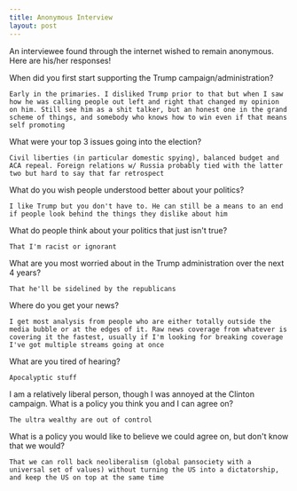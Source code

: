 ```yaml
---
title: Anonymous Interview
layout: post
---
```


An interviewee found through the internet wished to remain anonymous.  Here are his/her responses!


When did you first start supporting the Trump campaign/administration?

	Early in the primaries. I disliked Trump prior to that but when I saw how he was calling people out left and right that changed my opinion on him. Still see him as a shit talker, but an honest one in the grand scheme of things, and somebody who knows how to win even if that means self promoting

What were your top 3 issues going into the election?

	Civil liberties (in particular domestic spying), balanced budget and ACA repeal. Foreign relations w/ Russia probably tied with the latter two but hard to say that far retrospect

What do you wish people understood better about your politics?

	I like Trump but you don't have to. He can still be a means to an end if people look behind the things they dislike about him

What do people think about your politics that just isn't true?

	That I'm racist or ignorant

What are you most worried about in the Trump administration over the next 4 years?

	That he'll be sidelined by the republicans

Where do you get your news?

	I get most analysis from people who are either totally outside the media bubble or at the edges of it. Raw news coverage from whatever is covering it the fastest, usually if I'm looking for breaking coverage I've got multiple streams going at once

What are you tired of hearing?

	Apocalyptic stuff

I am a relatively liberal person, though I was annoyed at the Clinton campaign. What is a policy you think you and I can agree on?

	The ultra wealthy are out of control

What is a policy you would like to believe we could agree on, but don't know that we would?

	That we can roll back neoliberalism (global pansociety with a universal set of values) without turning the US into a dictatorship, and keep the US on top at the same time
